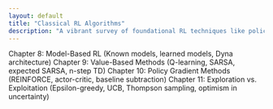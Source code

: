 ```yaml
---
layout: default
title: "Classical RL Algorithms"
description: "A vibrant survey of foundational RL techniques like policy gradients and epsilon-greedy, shaping the roots of intelligent agents."
---
```


<link rel="stylesheet" href="{{ '/assets/css/section-academic.css' | relative_url }}">

Chapter 8: Model-Based RL
(Known models, learned models, Dyna architecture)
Chapter 9: Value-Based Methods
(Q-learning, SARSA, expected SARSA, n-step TD)
Chapter 10: Policy Gradient Methods
(REINFORCE, actor-critic, baseline subtraction)
Chapter 11: Exploration vs. Exploitation
(Epsilon-greedy, UCB, Thompson sampling, optimism in uncertainty)

<script>
  // Navigation variables
  var prevSection = "/content/handbooks/generative-ai/index.md";
  var nextSection = "/content/handbooks/generative-ai/section2.md";
</script>

<script src="{{ '/assets/js/section-academic.js' | relative_url }}"></script>
